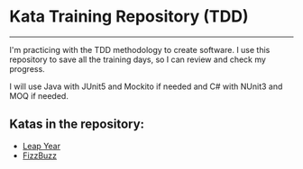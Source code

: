 # Kata Training Repository (TDD) 
---


I'm practicing with the TDD methodology to create software. I use this repository to save all the training days, so I can review and check my progress. 

I will use Java with JUnit5 and Mockito if needed and C# with NUnit3 and MOQ if needed.

## Katas in the repository: 

* [Leap Year](https://github.com/RamonMartinezNieto/KataTraining/tree/master/LeapYear)
*  [FizzBuzz](https://github.com/RamonMartinezNieto/KataTraining/tree/master/FizzBuzz)
